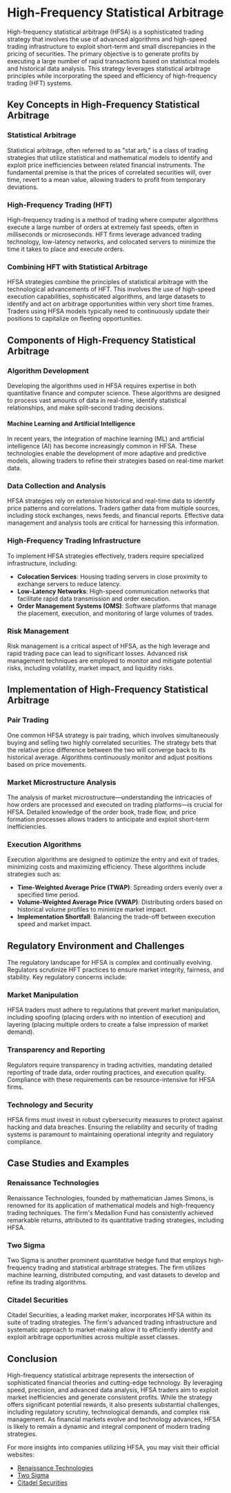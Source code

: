 # High-Frequency Statistical Arbitrage

High-frequency statistical arbitrage (HFSA) is a sophisticated trading strategy that involves the use of advanced algorithms and high-speed trading infrastructure to exploit short-term and small discrepancies in the pricing of securities. The primary objective is to generate profits by executing a large number of rapid transactions based on statistical models and historical data analysis. This strategy leverages statistical arbitrage principles while incorporating the speed and efficiency of high-frequency trading (HFT) systems.

## Key Concepts in High-Frequency Statistical Arbitrage

### Statistical Arbitrage

Statistical arbitrage, often referred to as "stat arb," is a class of trading strategies that utilize statistical and mathematical models to identify and exploit price inefficiencies between related financial instruments. The fundamental premise is that the prices of correlated securities will, over time, revert to a mean value, allowing traders to profit from temporary deviations.

### High-Frequency Trading (HFT)

High-frequency trading is a method of trading where computer algorithms execute a large number of orders at extremely fast speeds, often in milliseconds or microseconds. HFT firms leverage advanced trading technology, low-latency networks, and colocated servers to minimize the time it takes to place and execute orders.

### Combining HFT with Statistical Arbitrage

HFSA strategies combine the principles of statistical arbitrage with the technological advancements of HFT. This involves the use of high-speed execution capabilities, sophisticated algorithms, and large datasets to identify and act on arbitrage opportunities within very short time frames. Traders using HFSA models typically need to continuously update their positions to capitalize on fleeting opportunities.

## Components of High-Frequency Statistical Arbitrage

### Algorithm Development

Developing the algorithms used in HFSA requires expertise in both quantitative finance and computer science. These algorithms are designed to process vast amounts of data in real-time, identify statistical relationships, and make split-second trading decisions.

#### Machine Learning and Artificial Intelligence

In recent years, the integration of machine learning (ML) and artificial intelligence (AI) has become increasingly common in HFSA. These technologies enable the development of more adaptive and predictive models, allowing traders to refine their strategies based on real-time market data.

### Data Collection and Analysis

HFSA strategies rely on extensive historical and real-time data to identify price patterns and correlations. Traders gather data from multiple sources, including stock exchanges, news feeds, and financial reports. Effective data management and analysis tools are critical for harnessing this information.

### High-Frequency Trading Infrastructure

To implement HFSA strategies effectively, traders require specialized infrastructure, including:

- **Colocation Services**: Housing trading servers in close proximity to exchange servers to reduce latency.
- **Low-Latency Networks**: High-speed communication networks that facilitate rapid data transmission and order execution.
- **Order Management Systems (OMS)**: Software platforms that manage the placement, execution, and monitoring of large volumes of trades.

### Risk Management

Risk management is a critical aspect of HFSA, as the high leverage and rapid trading pace can lead to significant losses. Advanced risk management techniques are employed to monitor and mitigate potential risks, including volatility, market impact, and liquidity risks.

## Implementation of High-Frequency Statistical Arbitrage

### Pair Trading

One common HFSA strategy is pair trading, which involves simultaneously buying and selling two highly correlated securities. The strategy bets that the relative price difference between the two will converge back to its historical average. Algorithms continuously monitor and adjust positions based on price movements.

### Market Microstructure Analysis

The analysis of market microstructure—understanding the intricacies of how orders are processed and executed on trading platforms—is crucial for HFSA. Detailed knowledge of the order book, trade flow, and price formation processes allows traders to anticipate and exploit short-term inefficiencies.

### Execution Algorithms

Execution algorithms are designed to optimize the entry and exit of trades, minimizing costs and maximizing efficiency. These algorithms include strategies such as:

- **Time-Weighted Average Price (TWAP)**: Spreading orders evenly over a specified time period.
- **Volume-Weighted Average Price (VWAP)**: Distributing orders based on historical volume profiles to minimize market impact.
- **Implementation Shortfall**: Balancing the trade-off between execution speed and market impact.

## Regulatory Environment and Challenges

The regulatory landscape for HFSA is complex and continually evolving. Regulators scrutinize HFT practices to ensure market integrity, fairness, and stability. Key regulatory concerns include:

### Market Manipulation

HFSA traders must adhere to regulations that prevent market manipulation, including spoofing (placing orders with no intention of execution) and layering (placing multiple orders to create a false impression of market demand).

### Transparency and Reporting

Regulators require transparency in trading activities, mandating detailed reporting of trade data, order routing practices, and execution quality. Compliance with these requirements can be resource-intensive for HFSA firms.

### Technology and Security

HFSA firms must invest in robust cybersecurity measures to protect against hacking and data breaches. Ensuring the reliability and security of trading systems is paramount to maintaining operational integrity and regulatory compliance.

## Case Studies and Examples

### Renaissance Technologies

Renaissance Technologies, founded by mathematician James Simons, is renowned for its application of mathematical models and high-frequency trading techniques. The firm's Medallion Fund has consistently achieved remarkable returns, attributed to its quantitative trading strategies, including HFSA.

### Two Sigma

Two Sigma is another prominent quantitative hedge fund that employs high-frequency trading and statistical arbitrage strategies. The firm utilizes machine learning, distributed computing, and vast datasets to develop and refine its trading algorithms.

### Citadel Securities

Citadel Securities, a leading market maker, incorporates HFSA within its suite of trading strategies. The firm's advanced trading infrastructure and systematic approach to market-making allow it to efficiently identify and exploit arbitrage opportunities across multiple asset classes.

## Conclusion

High-frequency statistical arbitrage represents the intersection of sophisticated financial theories and cutting-edge technology. By leveraging speed, precision, and advanced data analysis, HFSA traders aim to exploit market inefficiencies and generate consistent profits. While the strategy offers significant potential rewards, it also presents substantial challenges, including regulatory scrutiny, technological demands, and complex risk management. As financial markets evolve and technology advances, HFSA is likely to remain a dynamic and integral component of modern trading strategies.

For more insights into companies utilizing HFSA, you may visit their official websites:

- [Renaissance Technologies](https://www.rentec.com)
- [Two Sigma](https://www.twosigma.com)
- [Citadel Securities](https://www.citadelsecurities.com)
